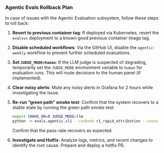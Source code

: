 ### Agentic Evals Rollback Plan

In case of issues with the Agentic Evaluation subsystem, follow these steps to roll back:

1.  **Revert to previous container tag**: If deployed via Kubernetes, revert the `evalsvc` deployment to a known good previous container image tag.

2.  **Disable scheduled workflows**: Via the GitHub UI, disable the `agentic-weekly` workflow to prevent further scheduled evaluations.

3.  **Set `JUDGE_MODE=human`**: If the LLM judge is suspected of degrading, temporarily set the `JUDGE_MODE` environment variable to `human` for evaluation runs. This will route decisions to the human panel (if implemented).

4.  **Clear noisy alerts**: Mute any noisy alerts in Grafana for 2 hours while investigating the issue.

5.  **Re-run “green path” smoke test**: Confirm that the system recovers to a stable state by running the green path smoke test:
    ```bash
    export CHAOS_ON=0 JUDGE_MODE=llm
    python -m evals.agentic.cli --runbook r1_rapid_attribution --cases evals/agentic/fixtures/r1/cases.jsonl
    ```
    Confirm that the pass-rate recovers as expected.

6.  **Investigate and Hotfix**: Analyze logs, metrics, and recent changes to identify the root cause. Prepare and deploy a hotfix PR.
